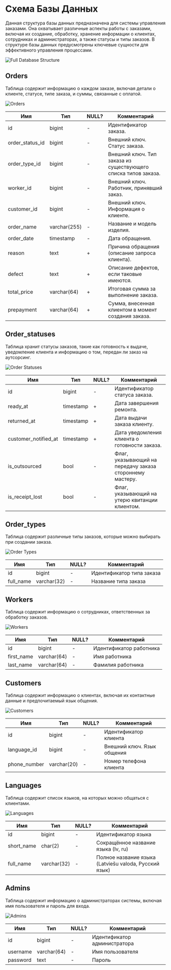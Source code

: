 # Схема Базы Данных

Данная структура базы данных предназначена для системы управления заказами. Она охватывает различные аспекты работы с заказами, включая их создание, обработку, хранение информации о клиентах, сотрудниках и администраторах, а также статусы и типы заказов. В структуре базы данных предусмотрены ключевые сущности для эффективного управления процессами.

![Full Database Structure](./images/full.png)

## Orders

Таблица содержит информацию о каждом заказе, включая детали о клиенте, статусе, типе заказа, и суммы, связанные с оплатой.

![Orders](./images/orders.png)

| Имя             | Тип          | NULL? | Комментарий                                                    |
|-----------------|--------------|-------|----------------------------------------------------------------|
| id              | bigint       | -     | Идентификатор заказа.                                          |
| order_status_id | bigint       | -     | Внешний ключ. Статус заказа.                                   |
| order_type_id   | bigint       | -     | Внешний ключ. Тип заказа из существующего списка типов заказа. |
| worker_id       | bigint       | -     | Внешний ключ. Работник, принявший заказ.                       |
| customer_id     | bigint       | -     | Внешний ключ. Информация о клиенте.                            |
| order_name      | varchar(255) | -     | Название и модель изделия.                                     |
| order_date      | timestamp    | -     | Дата обращения.                                                |
| reason          | text         | +     | Причина обращения (описание запроса клиента).                  |
| defect          | text         | +     | Описание дефектов, если таковые имеются.                       |
| total_price     | varchar(64)  | +     | Итоговая сумма за выполнение заказа.                           |
| prepayment      | varchar(64)  | +     | Сумма, внесенная клиентом в момент создания заказа.            |


## Order_statuses

Таблица хранит статусы заказов, такие как готовность к выдаче, уведомление клиента и информацию о том, передан ли заказ на аутсорсинг.

![Order Statuses](./images/order_statuses.png)

| Имя                  | Тип       | NULL? | Комментарий                                              |
|----------------------|-----------|-------|----------------------------------------------------------|
| id                   | bigint    | -     | Идентификатор статуса заказа.                            |
| ready_at             | timestamp | +     | Дата завершения ремонта.                                 |
| returned_at          | timestamp | +     | Дата выдачи заказа клиенту.                              |
| customer_notified_at | timestamp | +     | Дата уведомления клиента о готовности заказа.            |
| is_outsourced        | bool      | -     | Флаг, указывающий на передачу заказа стороннему мастеру. |
| is_receipt_lost      | bool      | -     | Флаг, указывающий на утерю квитанции клиентом.           |


## Order_types

Таблица содержит различные типы заказов, которые можно выбирать при создании заказа.

![Order Types](./images/order_types.png)

| Имя       | Тип         | NULL? | Комментарий               |
|-----------|-------------|-------|---------------------------|
| id        | bigint      | -     | Идентификатор типа заказа |
| full_name | varchar(32) | -     | Название типа заказа      |

## Workers

Таблица содержит информацию о сотрудниках, ответственных за обработку заказов.

![Workers](./images/workers.png)

| Имя        | Тип         | NULL? | Комментарий             |
|------------|-------------|-------|-------------------------|
| id         | bigint      | -     | Идентификатор работника |
| first_name | varchar(64) | -     | Имя работника           |
| last_name  | varchar(64) | -     | Фамилия работника       |

## Customers

Таблица содержит информацию о клиентах, включая их контактные данные и предпочитаемый язык общения.

![Customers](./images/customers.png)

| Имя          | Тип         | NULL? | Комментарий                |
|--------------|-------------|-------|----------------------------|
| id           | bigint      | -     | Идентификатор клиента      |
| language_id  | bigint      | -     | Внешний ключ. Язык общения |
| phone_number | varchar(20) | -     | Номер телефона клиента     |

## Languages

Таблица содержит список языков, на которых можно общаться с клиентами.

![Languages](./images/languages.png)

| Имя        | Тип         | NULL? | Комментарий                                           |
|------------|-------------|-------|-------------------------------------------------------|
| id         | bigint      | -     | Идентификатор языка                                   |
| short_name | char(2)     | -     | Сокращённое название языка (lv, ru)                   |
| full_name  | varchar(32) | -     | Полное название языка (Latviešu valoda, Русский язык) |

## Admins

Таблица содержит информацию о администраторах системы, включая имя пользователя и пароль для входа.

![Admins](./images/admins.png)

| Имя      | Тип         | NULL? | Комментарий                  |
|----------|-------------|-------|------------------------------|
| id       | bigint      | -     | Идентификатор администратора |
| username | varchar(64) | -     | Имя пользователя             |
| password | text        | -     | Пароль                       |

